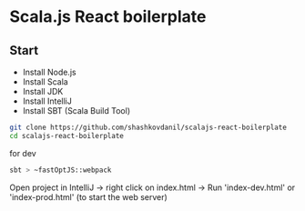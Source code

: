 # Scala.js React boilerplate

## Start

* Install Node.js
* Install Scala
* Install JDK
* Install IntelliJ
* Install SBT (Scala Build Tool)

```sh
git clone https://github.com/shashkovdanil/scalajs-react-boilerplate
cd scalajs-react-boilerplate
```
for dev
```sh
sbt > ~fastOptJS::webpack
```

Open project in IntelliJ -> right click on index.html -> Run 'index-dev.html' or 'index-prod.html' (to start the web server)
